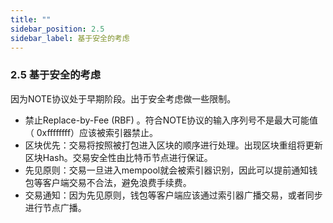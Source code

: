 ```yaml
---
title: ""
sidebar_position: 2.5
sidebar_label: 基于安全的考虑
---
```


### 2.5 基于安全的考虑

因为NOTE协议处于早期阶段。出于安全考虑做一些限制。

- 禁止Replace-by-Fee (RBF) 。符合NOTE协议的输入序列号不是最大可能值（ 0xffffffff）应该被索引器禁止。
- 区块优先：交易将按照被打包进入区块的顺序进行处理。出现区块重组将更新区块Hash。交易安全性由比特币节点进行保证。
- 先见原则：交易一旦进入mempool就会被索引器识别，因此可以提前通知钱包等客户端交易不合法，避免浪费手续费。
- 交易通知：因为先见原则，钱包等客户端应该通过索引器广播交易，或者同步进行节点广播。
